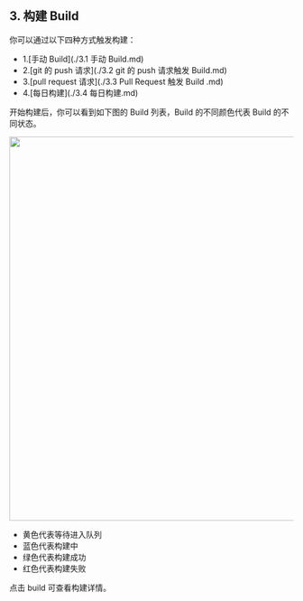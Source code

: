## 3. 构建 Build

你可以通过以下四种方式触发构建：

- 1.[手动 Build](./3.1 手动 Build.md)
- 2.[git 的 push 请求](./3.2 git 的 push 请求触发 Build.md)
- 3.[pull request 请求](./3.3 Pull Request 触发 Build .md)
- 4.[每日构建](./3.4 每日构建.md)

开始构建后，你可以看到如下图的 Build 列表，Build 的不同颜色代表 Build 的不同状态。

<img src="https://dn-shimo-image.qbox.me/HiJ8og6ra9caahpL.png!thumbnail" width=680>

- 黄色代表等待进入队列
- 蓝色代表构建中
- 绿色代表构建成功
- 红色代表构建失败

点击 build  可查看构建详情。




